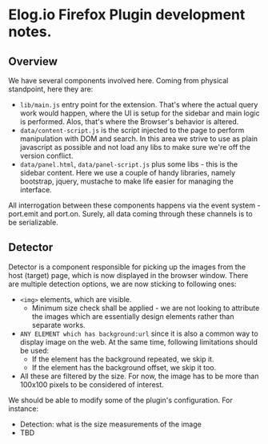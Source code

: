 # Elog.io Firefox Plugin development notes.

## Overview
We have several components involved here. Coming from physical standpoint, here they are:

 * `lib/main.js` entry point for the extension. That's where the actual query work would happen, where the UI is setup
    for the sidebar and main logic is performed. Alos, that's where the Browser's behavior is altered.
 * `data/content-script.js` is the script injected to the page to perform manipulation with DOM and search. In this area
    we strive to use as plain javascript as possible and not load any libs to make sure we're off the version conflict.
 * `data/panel.html`, `data/panel-script.js` plus some libs - this is the sidebar content. Here we use a couple of handy
   libraries, namely bootstrap, jquery, mustache to make life easier for managing the interface.

All interrogation between these components happens via the event system - port.emit and port.on. Surely, all data coming
through these channels is to be serializable.

## Detector
Detector is a component responsible for picking up the images from the host (target) page, which is now displayed in the browser window. There are multiple detection options, we are now sticking to following ones:

 * `<img>` elements, which are visible.
    * Minimum size check shall be applied - we are not looking to attribute the images which are essentially design elements rather than separate works.
 * `ANY ELEMENT which has background:url` since it is also a common way to display image on the web. At the same time, following limitations should be used:
    * If the element has the background repeated, we skip it.
    * If the element has the background offset, we skip it too.
 * All these are filtered by the size. For now, the image has to be more than 100x100 pixels to be considered of interest.


We should be able to modify some of the plugin's configuration. For instance:
 * Detection: what is the size measurements of the image
 * TBD

